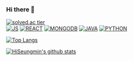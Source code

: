 ### Hi there 👋

<!--
**HiSeungmin/HiSeungmin** is a ✨ _special_ ✨ repository because its `README.md` (this file) appears on your GitHub profile.

Here are some ideas to get you started:

- 🔭 I’m currently working on ...
- 🌱 I’m currently learning ...
- 👯 I’m looking to collaborate on ...
- 🤔 I’m looking for help with ...
- 💬 Ask me about ...
- 📫 How to reach me: ...
- 😄 Pronouns: ...
- ⚡ Fun fact: ...
-->
[![solved.ac tier](http://mazassumnida.wtf/api/generate_badge?boj=osmin80)](https://solved.ac/osmin80)  
[![JS](https://img.shields.io/badge/JavaScript-F7DF1E?style=flat-square&logo=JavaScript&logoColor=black)](github.com/HiSeungmin/TODO-List)
[![REACT](https://img.shields.io/badge/React-61DAFB?style=flat-square&logo=React&logoColor=black)](github.com/HiSeungmin/TODO-List)
[![MONGODB](https://img.shields.io/badge/MongoDB-47A248?style=flat-square&logo=MongoDB&logoColor=black)](github.com/HiSeungmin/TODO-List)
[![JAVA](https://img.shields.io/badge/Java-007396?style=flat-square&logo=Java&logoColor=black)](github.com/HiSeungmin/TODO-List)
[![PYTHON](https://img.shields.io/badge/Python-3776AB?style=flat-square&logo=Python&logoColor=black)](github.com/HiSeungmin/TODO-List)

[![Top Langs](https://github-readme-stats.vercel.app/api/top-langs/?username=HiSeungmin&layout=compact)](https://github.com/HiSeungmin/github-readme-stats)

[![HiSeungmin's github stats](https://github-readme-stats.vercel.app/api?username=HiSeungmin&theme=outrun&show_icons=true)](https://github.com/anuraghazra/github-readme-stats)
